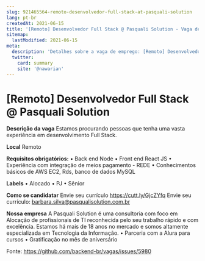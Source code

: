```yaml
---
slug: 921465564-remoto-desenvolvedor-full-stack-at-pasquali-solution
lang: pt-br
createdAt: 2021-06-15
title: '[Remoto] Desenvolvedor Full Stack @ Pasquali Solution - Vaga de Emprego'
sitemap:
  lastModified: 2021-06-15
meta:
  description: 'Detalhes sobre a vaga de emprego: [Remoto] Desenvolvedor Full Stack @ Pasquali Solution'
  twitter:
    card: summary
    site: '@nawarian'
---
```


# [Remoto] Desenvolvedor Full Stack @ Pasquali Solution

**Descrição da vaga**
Estamos procurando pessoas que tenha uma vasta experiência em desenvolvimento Full Stack.

**Local**
Remoto

**Requisitos obrigatórios:**
•	Back end Node
•	Front end React JS
•	Experiência com integração de meios pagamento - REDE
•	Conhecimentos básicos de AWS EC2, Rds, banco de dados MySQL

**Labels**
•	Alocado
•	PJ
•	Sênior

**Como se candidatar**
Envie seu currículo https://cutt.ly/GjcZYfq
Envie seu currículo: barbara.silva@pasqualisolution.com.br

**Nossa empresa**
A Pasquali Solution é uma consultoria com foco em Alocação de profissionais de TI reconhecida pelo seu trabalho rápido e com excelência.
Estamos há mais de 18 anos no mercado e somos altamente especializada em Tecnologia da Informação.
•	Parceria com a Alura para cursos
•	Gratificação no mês de aniversário


Fonte: https://github.com/backend-br/vagas/issues/5980